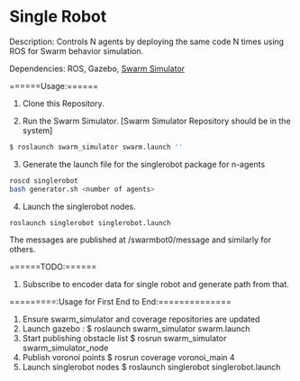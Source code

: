 # Single Robot
Description: Controls N agents by deploying the same code N times using ROS for Swarm behavior simulation.

Dependencies: ROS, Gazebo, [Swarm Simulator](https://github.com/Swarm-IITKgp/swarm_simulator)

======Usage:======

1. Clone this Repository.

2. Run the Swarm Simulator. [Swarm Simulator Repository should be in the system]
	
```sh
$ roslaunch swarm_simulator swarm.launch ''
```

3. Generate the launch file for the singlerobot package for n-agents

```sh
roscd singlerobot
bash generator.sh <number of agents>
```

4. Launch the singlerobot nodes.

```sh
roslaunch singlerobot singlerobot.launch 
```

The messages are published at /swarmbot0/message and similarly for others.

======TODO:======

1. Subscribe to encoder data for single robot and generate path from that.

=========:Usage for First End to End:==============
1. Ensure swarm_simulator and coverage repositories are updated
2. Launch gazebo :
	$ roslaunch swarm_simulator swarm.launch
3. Start publishing obstacle list
	$ rosrun swarm_simulator swarm_simulator_node
4. Publish voronoi points
	$ rosrun coverage voronoi_main 4
5. Launch singlerobot nodes
	$ roslaunch singlerobot singlerobot.launch

